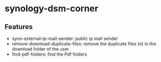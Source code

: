 # synology-dsm-corner

Features 
---------------------
- syno-external-ip-mail-sender: public ip mail sender
- remove-download-duplicate-files: remove the duplicate files (n) in the download folder of the user.
- find-pdf-folders: find the Pdf folders
